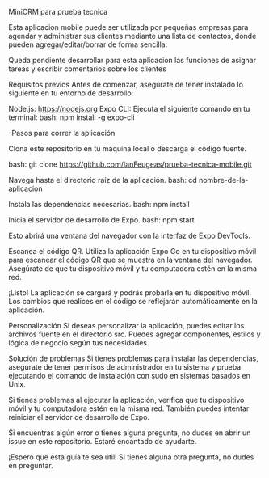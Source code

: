 MiniCRM para prueba tecnica

Esta aplicacion mobile puede ser utilizada por pequeñas empresas para agendar y administrar sus clientes mediante una lista de contactos, donde pueden agregar/editar/borrar de forma sencilla.

Queda pendiente desarrollar para esta aplicacion las funciones de asignar tareas y escribir comentarios sobre los clientes

Requisitos previos
Antes de comenzar, asegúrate de tener instalado lo siguiente en tu entorno de desarrollo:

Node.js: https://nodejs.org
Expo CLI: Ejecuta el siguiente comando en tu terminal:
bash:
npm install -g expo-cli

-Pasos para correr la aplicación

Clona este repositorio en tu máquina local o descarga el código fuente.

bash:
git clone https://github.com/IanFeugeas/prueba-tecnica-mobile.git

Navega hasta el directorio raíz de la aplicación.
bash:
cd nombre-de-la-aplicacion

Instala las dependencias necesarias.
bash:
npm install

Inicia el servidor de desarrollo de Expo.
bash:
npm start

Esto abrirá una ventana del navegador con la interfaz de Expo DevTools.

Escanea el código QR.
Utiliza la aplicación Expo Go en tu dispositivo móvil para escanear el código QR que se muestra en la ventana del navegador. Asegúrate de que tu dispositivo móvil y tu computadora estén en la misma red.

¡Listo!
La aplicación se cargará y podrás probarla en tu dispositivo móvil. Los cambios que realices en el código se reflejarán automáticamente en la aplicación.

Personalización
Si deseas personalizar la aplicación, puedes editar los archivos fuente en el directorio src. Puedes agregar componentes, estilos y lógica de negocio según tus necesidades.

Solución de problemas
Si tienes problemas para instalar las dependencias, asegúrate de tener permisos de administrador en tu sistema y prueba ejecutando el comando de instalación con sudo en sistemas basados en Unix.

Si tienes problemas al ejecutar la aplicación, verifica que tu dispositivo móvil y tu computadora estén en la misma red. También puedes intentar reiniciar el servidor de desarrollo de Expo.

Si encuentras algún error o tienes alguna pregunta, no dudes en abrir un issue en este repositorio. Estaré encantado de ayudarte.

¡Espero que esta guía te sea útil! Si tienes alguna otra pregunta, no dudes en preguntar.